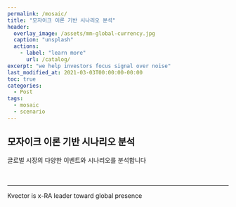 ```yaml
---
permalink: /mosaic/
title: "모자이크 이론 기반 시나리오 분석"
header:
  overlay_image: /assets/mm-global-currency.jpg
  caption: "unsplash"
  actions:
    - label: "learn more"
      url: /catalog/
excerpt: "we help investors focus signal over noise"
last_modified_at: 2021-03-03T00:00:00-00:00
toc: true
categories:
  - Post
tags:
  - mosaic
  - scenario
---
```


## 모자이크 이론 기반 시나리오 분석

글로벌 시장의 다양한 이벤트와 시나리오를 분석합니다 <br/><br/><br/>




---
Kvector is x-RA leader toward global presence
